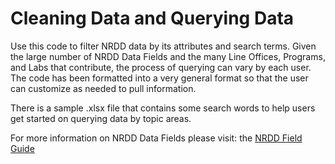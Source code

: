 # Cleaning Data and Querying Data

Use this code to filter NRDD data by its attributes and search terms.
Given the large number of NRDD Data Fields and the many Line Offices, Programs, and Labs that contribute, the process of querying can vary by each user. The code has been formatted into a very general format so that the user can customize as needed to pull information.

There is a sample .xlsx file that contains some search words to help users get started on querying data by topic areas.

For more information on NRDD Data Fields please visit: the [NRDD Field Guide](https://docs.google.com/document/d/1u0fsEwjN6MingnvRbn4HGhbg8mVJSaaoTYypkbhrR-Y/edit)

